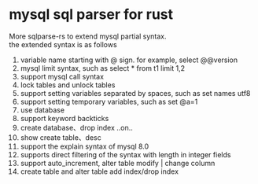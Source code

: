 
# mysql sql parser for rust
More sqlparse-rs to extend mysql partial syntax.   
the extended syntax is as follows

 1. variable name starting with @ sign. for example, select @@version
 2. mysql limit syntax, such as select * from t1 limit 1,2
 3. support mysql call syntax
 4. lock tables and unlock tables
 5. support setting variables separated by spaces, such as set names utf8
 6. support setting temporary variables, such as set @a=1
 7. use database
 8. support keyword backticks
 9. create database、drop index ..on..
 10. show create table、desc 
 11. support the explain syntax of mysql 8.0
 12. supports direct filtering of the syntax with length in integer fields
 13. support auto_increment, alter table modify | change column
 14. create table and alter table add index/drop index


 
